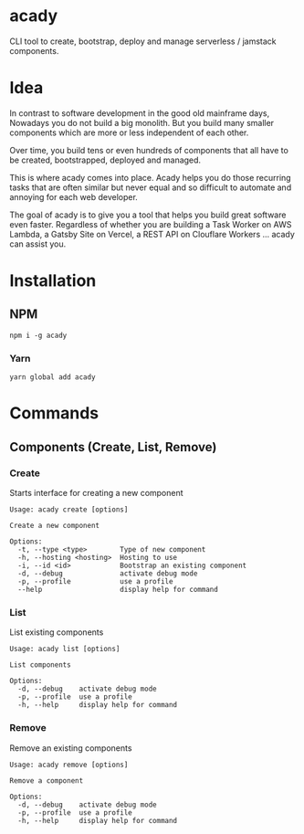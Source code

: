 # acady

CLI tool to create, bootstrap, deploy and manage serverless / jamstack components.

# Idea
In contrast to software development in the good old mainframe days, Nowadays you do not build a big monolith.
But you build many smaller components which are more or less independent of each other.

Over time, you build tens or even hundreds of components that all have to be created, bootstrapped, deployed and managed.

This is where acady comes into place. Acady helps you do those recurring tasks that are often similar but never equal and so difficult to automate and annoying for each web developer.

The goal of acady is to give you a tool that helps you build great software even faster.
Regardless of whether you are building a Task Worker on AWS Lambda, a Gatsby Site on Vercel, a REST API on Clouflare Workers ... acady can assist you.

# Installation

## NPM
```
npm i -g acady
```

### Yarn
```
yarn global add acady
```


# Commands

## Components (Create, List, Remove)

### Create
Starts interface for creating a new component
```
Usage: acady create [options]

Create a new component

Options:
  -t, --type <type>        Type of new component
  -h, --hosting <hosting>  Hosting to use
  -i, --id <id>            Bootstrap an existing component
  -d, --debug              activate debug mode
  -p, --profile            use a profile
  --help                   display help for command

```

### List
List existing components
```
Usage: acady list [options]

List components

Options:
  -d, --debug    activate debug mode
  -p, --profile  use a profile
  -h, --help     display help for command
```

### Remove
Remove an existing components
```
Usage: acady remove [options]

Remove a component

Options:
  -d, --debug    activate debug mode
  -p, --profile  use a profile
  -h, --help     display help for command

```
